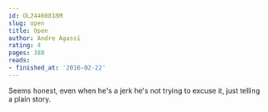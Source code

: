 ```yaml
---
id: OL24460818M
slug: open
title: Open
author: Andre Agassi
rating: 4
pages: 388
reads:
- finished_at: '2016-02-22'
---
```

Seems honest, even when he's a jerk he's not trying to excuse it, just telling a plain story.
